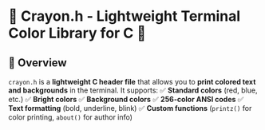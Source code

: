 # **🎨 Crayon.h - Lightweight Terminal Color Library for C 🎨**

## **🚀 Overview**

`crayon.h` is a **lightweight C header file** that allows you to **print colored text and backgrounds** in the terminal.
It supports:
✅ **Standard colors** (red, blue, etc.)
✅ **Bright colors**
✅ **Background colors**
✅ **256-color ANSI codes**
✅ **Text formatting** (bold, underline, blink)
✅ **Custom functions** (`printz()` for color printing, `about()` for author info)
